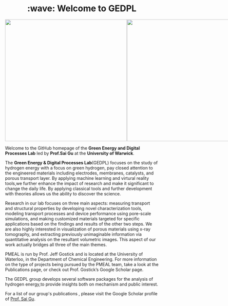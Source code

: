 <h1 align="center">:wave: Welcome to GEDPL </h1>


<div style="display: flex; justify-content: space-between; align-items: flex-end;">
  <img src="https://baltictransportjournal.com/assets/files/news/hydrogen-produksjon-ny-eng.gif" width="400" />
  <img src="https://i.imgur.com/JlXPELW.jpg" width="400" /> 
</div>


Welcome to the GitHub homepage of the  **Green Energy and Digital Processes Lab** led by **Prof.Sai Gu** at the **University of Warwick**. 

The **Green Energy & Digital Processes Lab**(GEDPL) focuses on the study of hydrogen energy with a focus on green hydrogen, pay closed attention to the engineered materials including electrodes, membranes, catalysts, and porous transport layer. By applying machine learning and virtural reality tools,we further enhance the impact of research and make it significant to change the daily life. By applying classical tools and further development with theories allows us the ability to discover the science.

Research in our lab focuses on three main aspects: measuring transport and structural properties by developing novel characterization tools, modeling transport processes and device performance using pore-scale simulations, and making customized materials targeted for specific applications based on the findings and results of the other two steps. We are also highly interested in visualization of porous materials using x-ray tomography, and extracting previously unimaginable information via quantitative analysis on the resultant volumetric images. This aspect of our work actually bridges all three of the main themes.

PMEAL is run by Prof. Jeff Gostick and is located at the University of Waterloo, in the Department of Chemical Engineering. For more information on the type of projects being pursued by the PMEAL team, take a look at the Publications page, or check out Prof. Gostick’s Google Scholar page.

The GEDPL group develops several software packages for the analysis of hydrogen energy,to provide insights both on mechanism and public interest.

For a list of our group's publications , please visit the Google Scholar profile of [Prof. Sai Gu](https://scholar.google.com/citations?user=EufoqsMAAAAJ&hl=en&oi=ao).


